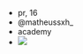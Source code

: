 - pr, 16
- @matheussxh_
- academy
- ![](https://encrypted-tbn0.gstatic.com/images?q=tbn:ANd9GcTRQwdaoGSKUdTWhfkRi1sikP2TUIXb-S2cIm3A_yM2jQ&s)
